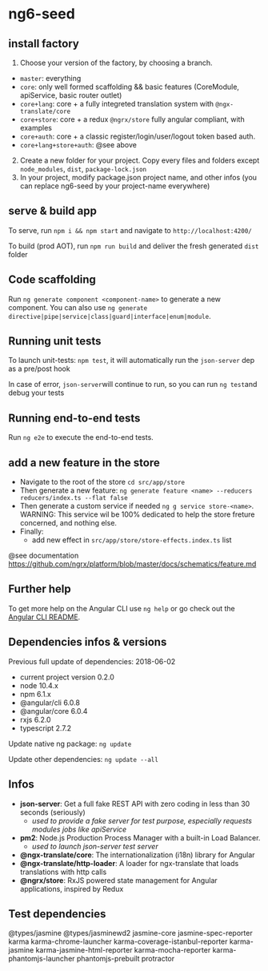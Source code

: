 # ng6-seed

## install factory
1. Choose your version of the factory, by choosing a branch.
  -  `master`: everything
  -  `core`: only well formed scaffolding && basic features (CoreModule, apiService, basic router outlet)
  -  `core+lang`: core + a fully integreted translation system with `@ngx-translate/core`
  -  `core+store`: core + a redux `@ngrx/store` fully angular compliant, with examples 
  -  `core+auth`: core + a classic register/login/user/logout token based auth.
  -  `core+lang+store+auth`: @see above 
2. Create a new folder for your project. Copy every files and folders except `node_modules`, `dist`, `package-lock.json`
3. In your project, modify package.json project name, and other infos (you can replace ng6-seed by your project-name everywhere)

## serve & build app

To serve, run `npm i && npm start` and navigate to `http://localhost:4200/`

To build (prod AOT), run `npm run build` and deliver the fresh generated `dist` folder

## Code scaffolding

Run `ng generate component <component-name>` to generate a new component. You can also use `ng generate directive|pipe|service|class|guard|interface|enum|module`.

## Running unit tests

To launch unit-tests: `npm test`, it will automatically run the `json-server` dep as a pre/post hook 

In case of error, `json-server`will continue to run, so you can run `ng test`and debug your tests

## Running end-to-end tests

Run `ng e2e` to execute the end-to-end tests.

## add a new feature in the store

* Navigate to the root of the store `cd src/app/store`
* Then generate a new feature: `ng generate feature <name> --reducers reducers/index.ts --flat false`
* Then generate a custom service if needed `ng g service store-<name>`. 
WARNING: This service wil be 100% dedicated to help the store freture concerned, and nothing else.
* Finally:
  - add new effect in `src/app/store/store-effects.index.ts` list 

@see documentation  https://github.com/ngrx/platform/blob/master/docs/schematics/feature.md

## Further help

To get more help on the Angular CLI use `ng help` or go check out the [Angular CLI README](https://github.com/angular/angular-cli/blob/master/README.md).

## Dependencies infos & versions

Previous full update of dependencies: 2018-06-02

* current project version 0.2.0
* node 10.4.x
* npm 6.1.x
* @angular/cli 6.0.8
* @angular/core 6.0.4
* rxjs 6.2.0
* typescript 2.7.2

Update native ng package: `ng update`

Update other dependencies: `ng update --all`

## Infos
* **json-server**: Get a full fake REST API with zero coding in less than 30 seconds (seriously)
  - _used to provide a fake server for test purpose, especially requests modules jobs like apiService_
* **pm2**: Node.js Production Process Manager with a built-in Load Balancer.
  - _used to launch json-server test server_
* **@ngx-translate/core**: The internationalization (i18n) library for Angular
* **@ngx-translate/http-loader**: A loader for ngx-translate that loads translations with http calls
* **@ngrx/store**: RxJS powered state management for Angular applications, inspired by Redux

## Test dependencies

@types/jasmine @types/jasminewd2 jasmine-core jasmine-spec-reporter karma karma-chrome-launcher karma-coverage-istanbul-reporter karma-jasmine karma-jasmine-html-reporter karma-mocha-reporter karma-phantomjs-launcher phantomjs-prebuilt protractor 